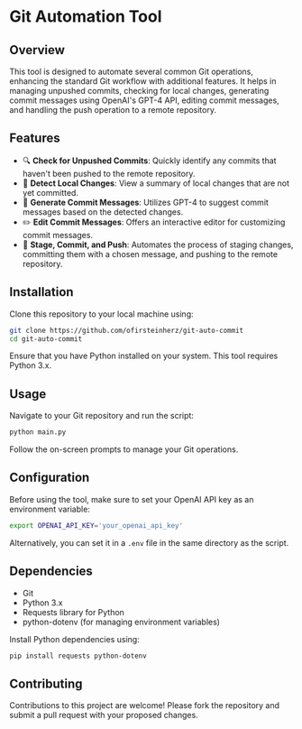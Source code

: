 # Git Automation Tool

## Overview
This tool is designed to automate several common Git operations, enhancing the standard Git workflow with additional features. It helps in managing unpushed commits, checking for local changes, generating commit messages using OpenAI's GPT-4 API, editing commit messages, and handling the push operation to a remote repository.

## Features
- 🔍 **Check for Unpushed Commits**: Quickly identify any commits that haven't been pushed to the remote repository.
- 📝 **Detect Local Changes**: View a summary of local changes that are not yet committed.
- 💬 **Generate Commit Messages**: Utilizes GPT-4 to suggest commit messages based on the detected changes.
- ✏️ **Edit Commit Messages**: Offers an interactive editor for customizing commit messages.
- 🚀 **Stage, Commit, and Push**: Automates the process of staging changes, committing them with a chosen message, and pushing to the remote repository.

## Installation
Clone this repository to your local machine using:
```bash
git clone https://github.com/ofirsteinherz/git-auto-commit
cd git-auto-commit
```

Ensure that you have Python installed on your system. This tool requires Python 3.x.

## Usage
Navigate to your Git repository and run the script:
```bash
python main.py
```

Follow the on-screen prompts to manage your Git operations.

## Configuration
Before using the tool, make sure to set your OpenAI API key as an environment variable:
```bash
export OPENAI_API_KEY='your_openai_api_key'
```
Alternatively, you can set it in a `.env` file in the same directory as the script.

## Dependencies
- Git
- Python 3.x
- Requests library for Python
- python-dotenv (for managing environment variables)

Install Python dependencies using:
```bash
pip install requests python-dotenv
```

## Contributing
Contributions to this project are welcome! Please fork the repository and submit a pull request with your proposed changes.